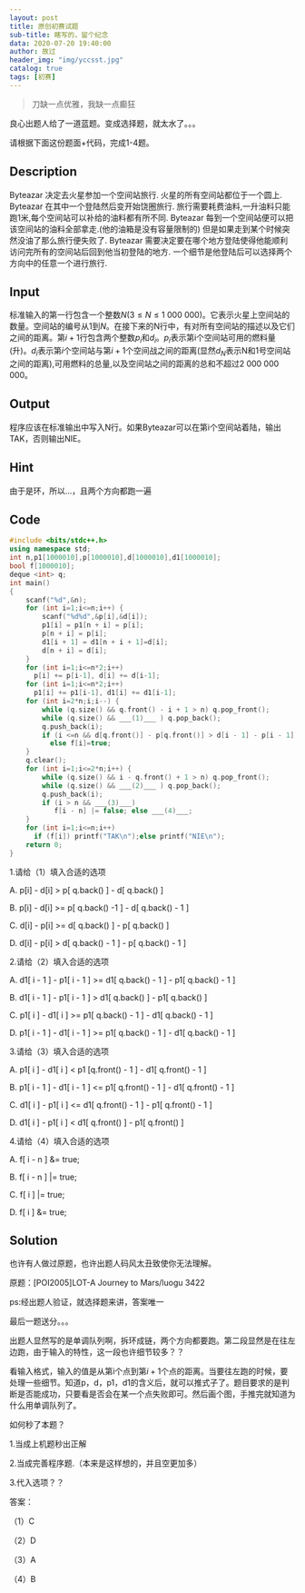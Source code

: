 ```yaml
---
layout: post
title: 原创初赛试题
sub-title: 瞎写的，留个纪念
data: 2020-07-20 19:40:00
author: 故过
header_img: "img/yccsst.jpg"
catalog: true
tags: [初赛]
---
```

> 刀缺一点优雅，我缺一点癫狂

良心出题人给了一道蓝题。变成选择题，就太水了。。。

请根据下面这份题面+代码，完成1-4题。

## Description

Byteazar 决定去火星参加一个空间站旅行. 火星的所有空间站都位于一个圆上. Byteazar 在其中一个登陆然后变开始饶圈旅行. 旅行需要耗费油料,一升油料只能跑1米,每个空间站可以补给的油料都有所不同. Byteazar 每到一个空间站便可以把该空间站的油料全部拿走.(他的油箱是没有容量限制的) 但是如果走到某个时候突然没油了那么旅行便失败了. Byteazar 需要决定要在哪个地方登陆使得他能顺利访问完所有的空间站后回到他当初登陆的地方. 一个细节是他登陆后可以选择两个方向中的任意一个进行旅行.

## Input

标准输入的第一行包含一个整数$N (3≤N≤1 \ 000\ 000)$。它表示火星上空间站的数量。空间站的编号从1到$N$。在接下来的N行中，有对所有空间站的描述以及它们之间的距离。第$i+1$行包含两个整数$p_i$和$d_i$。$p_i$表示第i个空间站可用的燃料量(升)。$d_i$表示第$i$个空间站与第$i+1$个空间战之间的距离(显然$d_N$表示N和1号空间站之间的距离),可用燃料的总量,以及空间站之间的距离的总和不超过2 000 000 000。

## Output

程序应该在标准输出中写入N行。如果Byteazar可以在第i个空间站着陆，输出TAK，否则输出NIE。

## Hint

由于是环，所以...，且两个方向都跑一遍

## Code

```cpp
#include <bits/stdc++.h>
using namespace std;
int n,p1[1000010],p[1000010],d[1000010],d1[1000010];
bool f[1000010];
deque <int> q; 
int main()
{
	scanf("%d",&n);
	for (int i=1;i<=n;i++) {
	    scanf("%d%d",&p[i],&d[i]);
		p1[i] = p1[n + i] = p[i];
   		p[n + i] = p[i];
	    d1[i + 1] = d1[n + i + 1]=d[i];
    	d[n + i] = d[i];
    }
	for (int i=1;i<=n*2;i++)
	  p[i] += p[i-1], d[i] += d[i-1];
    for (int i=1;i<=n*2;i++)
	  p1[i] += p1[i-1], d1[i] += d1[i-1];
	for (int i=2*n;i;i--) {
		while (q.size() && q.front() - i + 1 > n) q.pop_front();
		while (q.size() && ___(1)___ ) q.pop_back();
		q.push_back(i);
		if (i <=n && d[q.front()] - p[q.front()] > d[i - 1] - p[i - 1]) f[i]=false;
		  else f[i]=true;
    }
	q.clear();
	for (int i=1;i<=2*n;i++) {
		while (q.size() && i - q.front() + 1 > n) q.pop_front();
		while (q.size() && ___(2)___ ) q.pop_back();
		q.push_back(i);
		if (i > n && ___(3)___) 
		   f[i - n] |= false; else ___(4)___;
	}
	for (int i=1;i<=n;i++)
	  if (f[i]) printf("TAK\n");else printf("NIE\n");
	return 0;
}
```



1.请给（1）填入合适的选项

A. p[i] - d[i] > p[ q.back() ] - d[ q.back() ]

B. p[i] - d[i] >= p[ q.back() -1 ] - d[ q.back() - 1 ]

C. d[i] - p[i] >= d[ q.back() ] - p[ q.back() ]

D. d[i] - p[i] > d[ q.back() - 1 ] - p[ q.back() - 1 ]



2.请给（2）填入合适的选项

A. d1[ i - 1 ] - p1[ i - 1 ] >= d1[ q.back() - 1 ] - p1[ q.back() - 1 ]

B. d1[ i - 1 ] - p1[ i - 1 ] > d1[ q.back() ] - p1[ q.back() ]

C. p1[ i ] - d1[ i ] >= p1[ q.back() - 1 ] - d1[ q.back() - 1 ]

D. p1[ i - 1 ] - d1[ i - 1 ] >= p1[ q.back() - 1 ] - d1[ q.back() - 1 ]



3.请给（3）填入合适的选项 

A. p1[ i ] - d1[ i ] < p1 [q.front() - 1 ] - d1[ q.front() - 1 ]

B. p1[ i - 1 ] - d1[ i - 1 ] <= p1[ q.front() - 1 ] - d1[ q.front() - 1 ]

C. d1[ i ] - p1[ i ] <= d1[ q.front() - 1 ] - p1[ q.front() - 1 ]

D. d1[ i ] - p1[ i ] < d1[ q.front() ] - p1[ q.front() ]



4.请给（4）填入合适的选项

A. f[ i - n ] &= true;

B. f[ i - n ] |= true;

C. f[ i ] |= true;

D. f[ i ] &= true;



## Solution

也许有人做过原题，也许出题人码风太丑致使你无法理解。

原题：[POI2005]LOT-A Journey to Mars/luogu 3422

ps:经出题人验证，就选择题来讲，答案唯一

最后一题送分。。。

出题人显然写的是单调队列啊，拆环成链，两个方向都要跑。第二段显然是在往左边跑，由于输入的特性，这一段也许细节较多？？

看输入格式，输入的值是从第i个点到第$i+1$个点的距离。当要往左跑的时候，要处理一些细节。知道p，d，p1，d1的含义后，就可以推式子了。题目要求的是判断是否能成功，只要看是否会在某一个点失败即可。然后画个图，手推完就知道为什么用单调队列了。



如何秒了本题？

1.当成上机题秒出正解

2.当成完善程序题.（本来是这样想的，并且空更加多）

3.代入选项？？



答案：

（1）C

（2）D

（3）A

（4）B

